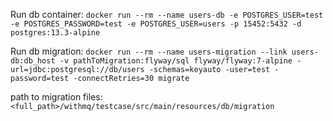 Run db container:
`docker run --rm --name users-db -e POSTGRES_USER=test -e POSTGRES_PASSWORD=test -e POSTGRES_USER=users -p 15452:5432 -d postgres:13.3-alpine`



Run db migration:
`docker run --rm --name users-migration --link users-db:db_host -v pathToMigration:flyway/sql flyway/flyway:7-alpine -url=jdbc:postgresql://db/users -schemas=keyauto -user=test -password=test -connectRetries=30 migrate`

path to migration files:
`<full_path>/withmq/testcase/src/main/resources/db/migration`
